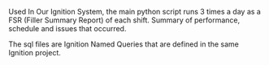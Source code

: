 Used In Our Ignition System, the main python script runs 3 times a day as a FSR (Filler Summary Report) of each shift. Summary of performance, schedule and issues that occurred.

The sql files are Ignition Named Queries that are defined in the same Ignition project.
